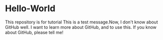 # Hello-World
This repository is for tutorial
This is a test message.Now, I don't know about GitHub well.
I want to learn more about GitHub, and to use this.
If you know about GitHub, please tell me!